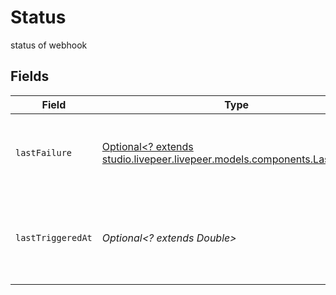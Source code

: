# Status

status of webhook


## Fields

| Field                                                                                                                | Type                                                                                                                 | Required                                                                                                             | Description                                                                                                          | Example                                                                                                              |
| -------------------------------------------------------------------------------------------------------------------- | -------------------------------------------------------------------------------------------------------------------- | -------------------------------------------------------------------------------------------------------------------- | -------------------------------------------------------------------------------------------------------------------- | -------------------------------------------------------------------------------------------------------------------- |
| `lastFailure`                                                                                                        | [Optional<? extends studio.livepeer.livepeer.models.components.LastFailure>](../../models/components/LastFailure.md) | :heavy_minus_sign:                                                                                                   | failure timestamp and error message with status code                                                                 |                                                                                                                      |
| `lastTriggeredAt`                                                                                                    | *Optional<? extends Double>*                                                                                         | :heavy_minus_sign:                                                                                                   | Timestamp (in milliseconds) at which the webhook last was<br/>triggered<br/>                                         | 1587667174725                                                                                                        |